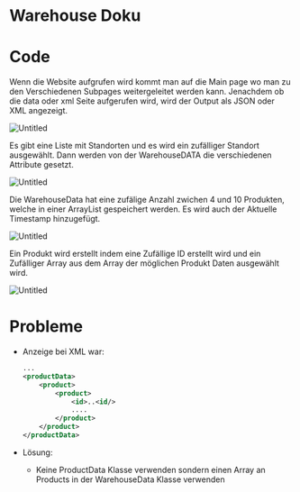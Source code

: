 # Warehouse Doku

# Code

Wenn die Website aufgrufen wird kommt man auf die Main page wo man zu den Verschiedenen Subpages weitergeleitet werden kann. Jenachdem ob die data oder xml Seite aufgerufen wird, wird der Output als JSON oder XML angezeigt.

![Untitled](https://i.imgur.com/qFt1zfS.png)

Es gibt eine Liste mit Standorten und es wird ein zufälliger Standort ausgewählt. Dann werden von der WarehouseDATA die verschiedenen Attribute gesetzt.

![Untitled](https://imgur.com/aQxrXIj.png)

Die WarehouseData hat eine zufälige Anzahl zwichen 4 und 10 Produkten, welche in einer ArrayList gespeichert werden. Es wird auch der Aktuelle Timestamp hinzugefügt.

![Untitled](https://imgur.com/erFaEIc.png)

Ein Produkt wird erstellt indem eine Zufällige ID erstellt wird und ein Zufälliger Array aus dem Array der möglichen Produkt Daten ausgewählt wird. 

![Untitled](https://imgur.com/3OcDDLa.png)

# Probleme

- Anzeige bei XML war:
    
    ```xml
    ...
    <productData>
    	<product>
    		<product>
    			<id>..<id/>
    			....
    		</product>
    	</product>
    </productData>
    ```
    
- Lösung:
    - Keine ProductData Klasse verwenden sondern einen Array an Products in der WarehouseData Klasse verwenden
